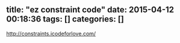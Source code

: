 title: "ez constraint code"
date: 2015-04-12 00:18:36
tags: []
categories: []
---
http://constraints.icodeforlove.com/
